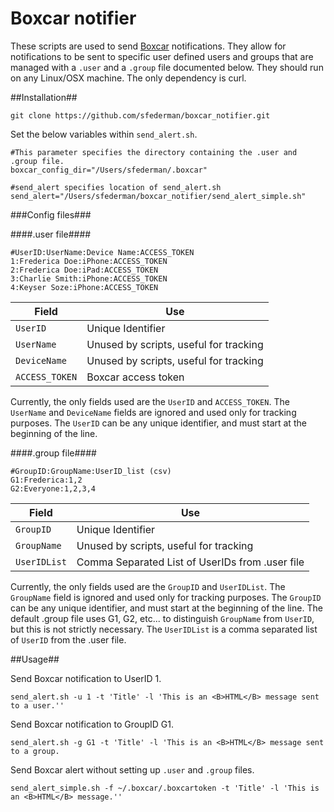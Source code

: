 # Boxcar notifier

These scripts are used to send <a href=http://boxcar.io>Boxcar</a> notifications. They allow for notifications to be sent to specific
user defined users and groups that are managed with a ```.user``` and a ```.group``` file documented below. They should run on any
Linux/OSX machine. The only dependency is curl.


##Installation##

```git clone https://github.com/sfederman/boxcar_notifier.git```

Set the below variables within ```send_alert.sh```.

```
#This parameter specifies the directory containing the .user and .group file.
boxcar_config_dir="/Users/sfederman/.boxcar"

#send_alert specifies location of send_alert.sh
send_alert="/Users/sfederman/boxcar_notifier/send_alert_simple.sh"
```
###Config files###

####.user file####

```
#UserID:UserName:Device Name:ACCESS_TOKEN
1:Frederica Doe:iPhone:ACCESS_TOKEN
2:Frederica Doe:iPad:ACCESS_TOKEN
3:Charlie Smith:iPhone:ACCESS_TOKEN
4:Keyser Soze:iPhone:ACCESS_TOKEN
```

Field | Use|
----- | ---
```UserID```|Unique Identifier
```UserName```|Unused by scripts, useful for tracking
```DeviceName```|Unused by scripts, useful for tracking
```ACCESS_TOKEN```|Boxcar access token

Currently, the only fields used are the ```UserID``` and ```ACCESS_TOKEN```. The ```UserName``` and
```DeviceName``` fields are ignored and used only for tracking purposes.
The ```UserID``` can be any unique identifier, and must start at the beginning of the line.

####.group file####

```
#GroupID:GroupName:UserID_list (csv)
G1:Frederica:1,2
G2:Everyone:1,2,3,4
```

Field | Use|
----- | ---
```GroupID```|Unique Identifier
```GroupName```|Unused by scripts, useful for tracking
```UserIDList```|Comma Separated List of UserIDs from .user file

Currently, the only fields used are the ```GroupID``` and ```UserIDList```. The ```GroupName``` field is
ignored and used only for tracking purposes. The ```GroupID``` can be any unique identifier, and must
start at the beginning of the line. The default .group file uses G1, G2, etc... to distinguish ```GroupName```
from ```UserID```, but this is not strictly necessary. The ```UserIDList``` is a comma
separated list of ```UserID``` from the .user file.

##Usage##


Send Boxcar notification to UserID 1.
```
send_alert.sh -u 1 -t 'Title' -l 'This is an <B>HTML</B> message sent to a user.''
```
Send Boxcar notification to GroupID G1.
```
send_alert.sh -g G1 -t 'Title' -l 'This is an <B>HTML</B> message sent to a group.
```

Send Boxcar alert without setting up ```.user``` and ```.group``` files.

```
send_alert_simple.sh -f ~/.boxcar/.boxcartoken -t 'Title' -l 'This is an <B>HTML</B> message.''
```
